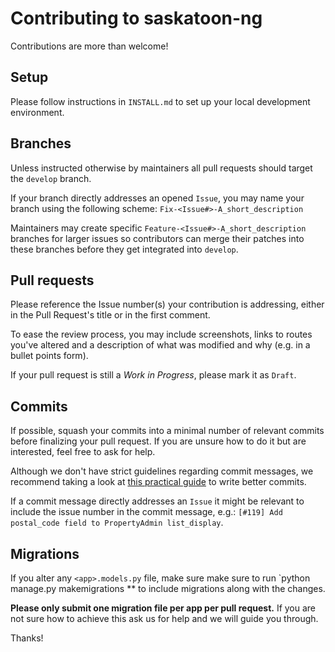# Contributing to saskatoon-ng

Contributions are more than welcome!

## Setup

Please follow instructions in `INSTALL.md` to set up your local development environment.


## Branches

Unless instructed otherwise by maintainers all pull requests should target the `develop` branch.

If your branch directly addresses an opened `Issue`, you may name your branch using the following scheme: `Fix-<Issue#>-A_short_description`

Maintainers may create specific `Feature-<Issue#>-A_short_description` branches for larger issues so contributors can merge their patches into these branches before they get integrated into `develop`.


## Pull requests

Please reference the Issue number(s) your contribution is addressing, either in the Pull Request's title or in the first comment.

To ease the review process, you may include screenshots, links to routes you've altered and a description of what was modified and why (e.g. in a bullet points form).

If your pull request is still a *Work in Progress*, please mark it as `Draft`.


## Commits

If possible, squash your commits into a minimal number of relevant commits before finalizing your pull request. If you are unsure how to do it but are interested, feel free to ask for help.

Although we don't have strict guidelines regarding commit messages, we recommend taking a look at [this practical guide](https://www.freecodecamp.org/news/writing-good-commit-messages-a-practical-guide/) to write better commits.

If a commit message directly addresses an `Issue` it might be relevant to include the issue number in the commit message, e.g.: `[#119] Add postal_code field to PropertyAdmin list_display`.


## Migrations

If you alter any `<app>.models.py` file, make sure make sure to run `python manage.py makemigrations <app>** to include migrations along with the changes.

**Please only submit one migration file per app per pull request.** If you are not sure how to achieve this ask us for help and we will guide you through.

Thanks!
